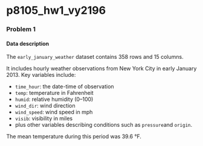 p8105_hw1_vy2196
================

### Problem 1

#### Data description

The `early_january_weather` dataset contains 358 rows and 15 columns.

It includes hourly weather observations from New York City in early
January 2013. Key variables include:

- `time_hour`: the date-time of observation  
- `temp`: temperature in Fahrenheit  
- `humid`: relative humidity (0–100)  
- `wind_dir`: wind direction
- `wind_speed`: wind speed in mph  
- `visib`: visibility in miles  
- plus other variables describing conditions such as `pressure`and
  `origin`.

The mean temperature during this period was 39.6 °F.
